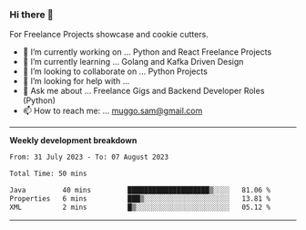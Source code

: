 ### Hi there 👋 



For Freelance Projects showcase and cookie cutters.

- 🔭 I’m currently working on ... Python and React Freelance Projects
- 🌱 I’m currently learning ... Golang and Kafka Driven Design
- 👯 I’m looking to collaborate on ... Python Projects
- 🤔 I’m looking for help with ...
- 💬 Ask me about ... Freelance Gigs and Backend Developer Roles (Python)
- 📫 How to reach me: ... muggo.sam@gmail.com
---------
**Weekly development breakdown**
<!--START_SECTION:waka-->

```txt
From: 31 July 2023 - To: 07 August 2023

Total Time: 50 mins

Java         40 mins         ████████████████████▒░░░░   81.06 %
Properties   6 mins          ███▒░░░░░░░░░░░░░░░░░░░░░   13.81 %
XML          2 mins          █▒░░░░░░░░░░░░░░░░░░░░░░░   05.12 %
```

<!--END_SECTION:waka-->

----------


